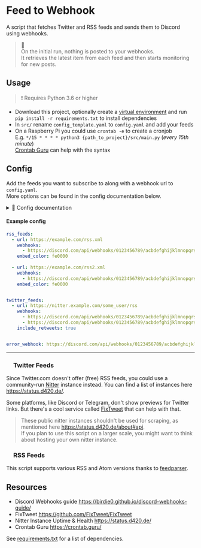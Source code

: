 # Feed to Webhook

A script that fetches Twitter and RSS feeds and sends them to Discord using webhooks.  

>📌  
> On the initial run, nothing is posted to your webhooks.  
> It retrieves the latest item from each feed and then starts monitoring for new posts.  

## Usage

> ❗ Requires Python 3.6 or higher

- Download this project, optionally create a [virtual environment](https://docs.python.org/3/library/venv.html) and run `pip install -r requirements.txt` to install dependencies  
- In `src/` rename `config_template.yaml` to `config.yaml` and add your feeds
- On a Raspberry Pi you could use `crontab -e` to create a cronjob  
  E.g. `*/15 * * * * python3 {path_to_project}/src/main.py` (*every 15th minute*)  
  [Crontab Guru](https://crontab.guru/) can help with the syntax

## Config

Add the feeds you want to subscribe to along with a webhook url to `config.yaml`.  
More options can be found in the config documentation below.

<details>
  <summary>👀 Config documentation</summary>

<br>

The config is divided into three main sections: `rss_feeds`, `twitter_feeds`, and `error_webhook`.

#### `rss_feeds`

- `url`: URL of the RSS feed.
- `webhooks`: A list of webhook URLs. When a new item is found, a message will be sent to each of these webhooks.
- `embed_color`: The color to be used for the embed in the Discord message. This should be a hexadecimal color code **without** `#`.

#### `twitter_feeds`

- `url`: URL of the Twitter feed.
- `webhooks`: A list of webhook URLs. When a new tweet is found, a message will be sent to each of these webhooks.
- `include_retweets`: A boolean value that determines whether retweets should be included.

#### `error_webhook`

- A single webhook URL. If an error occurs while processing the feeds, a message will be sent to this webhook.

</details>

#### Example config

``` yaml
rss_feeds:
  - url: https://example.com/rss.xml
    webhooks:
      - https://discord.com/api/webhooks/0123456789/acbdefghijklmnopqrstuvwxyz
    embed_color: fe0000
    
  - url: https://example.com/rss2.xml
    webhooks:
      - https://discord.com/api/webhooks/0123456789/acbdefghijklmnopqrstuvwxyz
    embed_color: fe0000


twitter_feeds:
  - url: https://nitter.example.com/some_user/rss
    webhooks:
      - https://discord.com/api/webhooks/0123456789/acbdefghijklmnopqrstuvwxyz
      - https://discord.com/api/webhooks/0123456789/acbdefghijklmnopqrstuvwxyz
    include_retweets: true


error_webhook: https://discord.com/api/webhooks/0123456789/acbdefghijklmnopqrstuvwxyz
```

---

### <img src="https://github.com/mriot/feed-to-webhook/assets/24588573/d1d57576-63ad-4a58-8eb2-e45d2e05e636" height="15" /> Twitter Feeds

Since Twitter.com doesn't offer (free) RSS feeds, you could use a community-run [Nitter](https://github.com/zedeus/nitter) instance instead. You can find a list of instances here <https://status.d420.de/>.  

Some platforms, like Discord or Telegram, don't show previews for Twitter links. But there's a cool service called [FixTweet](https://github.com/FixTweet/FixTweet) that can help with that.

> These public nitter instances shouldn't be used for scraping, as mentioned here <https://status.d420.de/about#api>.  
> If you plan to use this script on a larger scale, you might want to think about hosting your own nitter instance.

### <img src="https://github.com/mriot/feed-to-webhook/assets/24588573/8548a7e7-4f34-46f3-9adf-66f627ced6f9" height="15" /> RSS Feeds

This script supports various RSS and Atom versions thanks to [feedparser](https://github.com/kurtmckee/feedparser).

## Resources

- Discord Webhooks guide <https://birdie0.github.io/discord-webhooks-guide/>
- FixTweet <https://github.com/FixTweet/FixTweet>
- Nitter Instance Uptime & Health <https://status.d420.de/>
- Crontab Guru <https://crontab.guru/>

See [requirements.txt](requirements.txt) for a list of dependencies.
